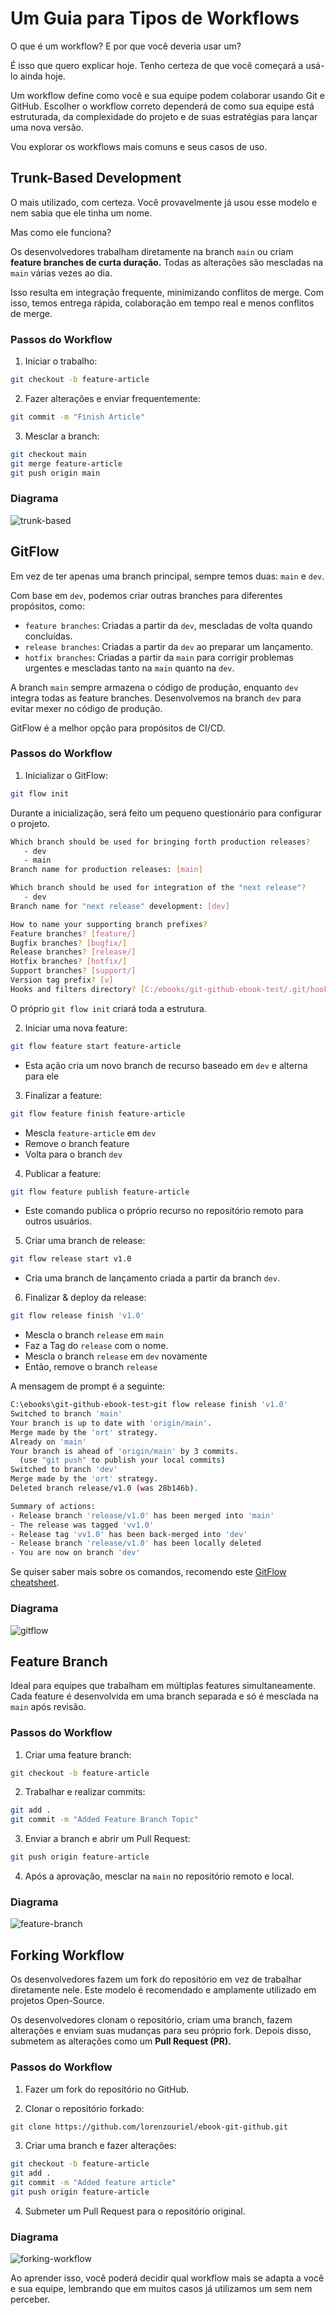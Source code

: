 # Um Guia para Tipos de Workflows

O que é um workflow? E por que você deveria usar um?

É isso que quero explicar hoje. Tenho certeza de que você começará a usá-lo ainda hoje.

Um workflow define como você e sua equipe podem colaborar usando Git e GitHub. Escolher o workflow correto dependerá de como sua equipe está estruturada, da complexidade do projeto e de suas estratégias para lançar uma nova versão.

Vou explorar os workflows mais comuns e seus casos de uso.

## Trunk-Based Development
O mais utilizado, com certeza. Você provavelmente já usou esse modelo e nem sabia que ele tinha um nome.

Mas como ele funciona?

Os desenvolvedores trabalham diretamente na branch `main` ou criam **feature branches de curta duração.** Todas as alterações são mescladas na `main` várias vezes ao dia.

Isso resulta em integração frequente, minimizando conflitos de merge. Com isso, temos entrega rápida, colaboração em tempo real e menos conflitos de merge.

### Passos do Workflow

1. Iniciar o trabalho:
```bash
git checkout -b feature-article
```

2. Fazer alterações e enviar frequentemente:
```bash
git commit -m "Finish Article"
```

3. Mesclar a branch:
```bash
git checkout main
git merge feature-article
git push origin main
```

### Diagrama
![trunk-based](content/imgs/07-guide-workflow-types/trunk-based.jpg)

## GitFlow
Em vez de ter apenas uma branch principal, sempre temos duas: `main` e `dev`.

Com base em `dev`, podemos criar outras branches para diferentes propósitos, como:
- `feature branches`: Criadas a partir da `dev`, mescladas de volta quando concluídas.
- `release branches`: Criadas a partir da `dev` ao preparar um lançamento.
- `hotfix branches`: Criadas a partir da `main` para corrigir problemas urgentes e mescladas tanto na `main` quanto na `dev`.

A branch `main` sempre armazena o código de produção, enquanto `dev` integra todas as feature branches. Desenvolvemos na branch `dev` para evitar mexer no código de produção.

GitFlow é a melhor opção para propósitos de CI/CD.

### Passos do Workflow
1. Inicializar o GitFlow:
```bash
git flow init
```

Durante a inicialização, será feito um pequeno questionário para configurar o projeto.
```bash
Which branch should be used for bringing forth production releases?
   - dev
   - main
Branch name for production releases: [main]

Which branch should be used for integration of the "next release"?
   - dev
Branch name for "next release" development: [dev] 

How to name your supporting branch prefixes?
Feature branches? [feature/]
Bugfix branches? [bugfix/]
Release branches? [release/]
Hotfix branches? [hotfix/]
Support branches? [support/]
Version tag prefix? [v] 
Hooks and filters directory? [C:/ebooks/git-github-ebook-test/.git/hooks]
```

O próprio `git flow init` criará toda a estrutura.

2. Iniciar uma nova feature:
```bash
git flow feature start feature-article
```
- Esta ação cria um novo branch de recurso baseado em `dev` e alterna para ele

3. Finalizar a feature:
```bash
git flow feature finish feature-article
```
- Mescla `feature-article` em `dev`
- Remove o branch feature
- Volta para o branch `dev`

4. Publicar a feature:
```bash
git flow feature publish feature-article
```
- Este comando publica o próprio recurso no repositório remoto para outros usuários.

5. Criar uma branch de release:
```bash
git flow release start v1.0
```
- Cria uma branch de lançamento criada a partir da branch `dev`.

6. Finalizar & deploy da release:
```bash
git flow release finish 'v1.0'
```
- Mescla o branch `release` em `main`
- Faz a Tag do `release` com o nome.
- Mescla o branch `release` em `dev` novamente
- Então, remove o branch `release`

A mensagem de prompt é a seguinte:
```bash
C:\ebooks\git-github-ebook-test>git flow release finish 'v1.0'
Switched to branch 'main'
Your branch is up to date with 'origin/main'.
Merge made by the 'ort' strategy.
Already on 'main'
Your branch is ahead of 'origin/main' by 3 commits.
  (use "git push" to publish your local commits)
Switched to branch 'dev'
Merge made by the 'ort' strategy.
Deleted branch release/v1.0 (was 28b146b).

Summary of actions:
- Release branch 'release/v1.0' has been merged into 'main'
- The release was tagged 'vv1.0'
- Release tag 'vv1.0' has been back-merged into 'dev'
- Release branch 'release/v1.0' has been locally deleted
- You are now on branch 'dev'
```

Se quiser saber mais sobre os comandos, recomendo este [GitFlow cheatsheet](https://danielkummer.github.io/git-flow-cheatsheet/index.html).

### Diagrama
![gitflow](content/imgs/07-guide-workflow-types/gitflow.jpg)

## Feature Branch
Ideal para equipes que trabalham em múltiplas features simultaneamente. Cada feature é desenvolvida em uma branch separada e só é mesclada na `main` após revisão.

### Passos do Workflow
1. Criar uma feature branch:
```bash
git checkout -b feature-article
```

2. Trabalhar e realizar commits:
```bash
git add .
git commit -m "Added Feature Branch Topic"
```

3. Enviar a branch e abrir um Pull Request:
```bash
git push origin feature-article
```

4. Após a aprovação, mesclar na `main` no repositório remoto e local.

### Diagrama
![feature-branch](content/imgs/07-guide-workflow-types/feature-branch.jpg)

## Forking Workflow
Os desenvolvedores fazem um fork do repositório em vez de trabalhar diretamente nele. Este modelo é recomendado e amplamente utilizado em projetos Open-Source.

Os desenvolvedores clonam o repositório, criam uma branch, fazem alterações e enviam suas mudanças para seu próprio fork. Depois disso, submetem as alterações como um **Pull Request (PR).**

### Passos do Workflow
1. Fazer um fork do repositório no GitHub.

2. Clonar o repositório forkado:
```bash
git clone https://github.com/lorenzouriel/ebook-git-github.git
```

3. Criar uma branch e fazer alterações:
```bash
git checkout -b feature-article
git add .
git commit -m "Added feature article"
git push origin feature-article
```

4. Submeter um Pull Request para o repositório original.

### Diagrama
![forking-workflow](content/imgs/07-guide-workflow-types/forking-workflow.jpg)

Ao aprender isso, você poderá decidir qual workflow mais se adapta a você e sua equipe, lembrando que em muitos casos já utilizamos um sem nem perceber.